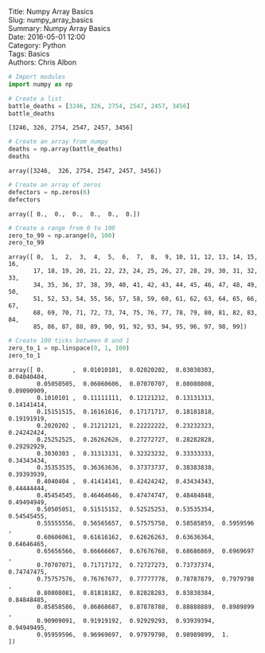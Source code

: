 Title: Numpy Array Basics  
Slug: numpy_array_basics  
Summary: Numpy Array Basics  
Date: 2016-05-01 12:00  
Category: Python  
Tags: Basics  
Authors: Chris Albon  


```python
# Import modules
import numpy as np
```


```python
# Create a list
battle_deaths = [3246, 326, 2754, 2547, 2457, 3456]
battle_deaths
```




    [3246, 326, 2754, 2547, 2457, 3456]




```python
# Create an array from numpy
deaths = np.array(battle_deaths)
deaths
```




    array([3246,  326, 2754, 2547, 2457, 3456])




```python
# Create an array of zeros
defectors = np.zeros(6)
defectors
```




    array([ 0.,  0.,  0.,  0.,  0.,  0.])




```python
# Create a range from 0 to 100
zero_to_99 = np.arange(0, 100)
zero_to_99
```




    array([ 0,  1,  2,  3,  4,  5,  6,  7,  8,  9, 10, 11, 12, 13, 14, 15, 16,
           17, 18, 19, 20, 21, 22, 23, 24, 25, 26, 27, 28, 29, 30, 31, 32, 33,
           34, 35, 36, 37, 38, 39, 40, 41, 42, 43, 44, 45, 46, 47, 48, 49, 50,
           51, 52, 53, 54, 55, 56, 57, 58, 59, 60, 61, 62, 63, 64, 65, 66, 67,
           68, 69, 70, 71, 72, 73, 74, 75, 76, 77, 78, 79, 80, 81, 82, 83, 84,
           85, 86, 87, 88, 89, 90, 91, 92, 93, 94, 95, 96, 97, 98, 99])




```python
# Create 100 ticks between 0 and 1
zero_to_1 = np.linspace(0, 1, 100)
zero_to_1
```




    array([ 0.        ,  0.01010101,  0.02020202,  0.03030303,  0.04040404,
            0.05050505,  0.06060606,  0.07070707,  0.08080808,  0.09090909,
            0.1010101 ,  0.11111111,  0.12121212,  0.13131313,  0.14141414,
            0.15151515,  0.16161616,  0.17171717,  0.18181818,  0.19191919,
            0.2020202 ,  0.21212121,  0.22222222,  0.23232323,  0.24242424,
            0.25252525,  0.26262626,  0.27272727,  0.28282828,  0.29292929,
            0.3030303 ,  0.31313131,  0.32323232,  0.33333333,  0.34343434,
            0.35353535,  0.36363636,  0.37373737,  0.38383838,  0.39393939,
            0.4040404 ,  0.41414141,  0.42424242,  0.43434343,  0.44444444,
            0.45454545,  0.46464646,  0.47474747,  0.48484848,  0.49494949,
            0.50505051,  0.51515152,  0.52525253,  0.53535354,  0.54545455,
            0.55555556,  0.56565657,  0.57575758,  0.58585859,  0.5959596 ,
            0.60606061,  0.61616162,  0.62626263,  0.63636364,  0.64646465,
            0.65656566,  0.66666667,  0.67676768,  0.68686869,  0.6969697 ,
            0.70707071,  0.71717172,  0.72727273,  0.73737374,  0.74747475,
            0.75757576,  0.76767677,  0.77777778,  0.78787879,  0.7979798 ,
            0.80808081,  0.81818182,  0.82828283,  0.83838384,  0.84848485,
            0.85858586,  0.86868687,  0.87878788,  0.88888889,  0.8989899 ,
            0.90909091,  0.91919192,  0.92929293,  0.93939394,  0.94949495,
            0.95959596,  0.96969697,  0.97979798,  0.98989899,  1.        ])


